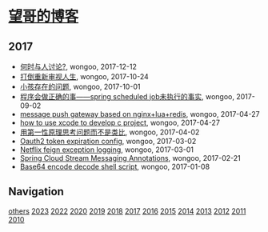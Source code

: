 # [望哥的博客](http://blog.sisopipo.com)

## 2017
* [何时与人讨论?](/2017/2017-12-12-discuss-with-others), wongoo, 2017-12-12
* [打倒重新审视人生](/2017/2017-10-24-different_sence_of_life), wongoo, 2017-10-24
* [小孩存在的问题](/2017/2017-10-01-problems-of-children), wongoo, 2017-10-01
* [程序会做正确的事——spring scheduled job未执行的事实](/2017/2017-09-02-the-truth-why-spring-scheduled-job-not-running), wongoo, 2017-09-02
* [message push gateway based on nginx+lua+redis](/2017/2017-04-27-message-push-gateway-based-on-nginx-and-lua-redis), wongoo, 2017-04-27
* [how to use xcode to develop c project](/2017/2017-04-27-how-to-use-xcode-to-develop-c-project), wongoo, 2017-04-27
* [用第一性原理思考问题而不是类比](/2017/2017-04-02-first-principle), wongoo, 2017-04-02
* [Oauth2 token expiration config](/2017/2017-03-02-oauth2-token-expiration-config), wongoo, 2017-03-02
* [Netflix feign exception logging](/2017/2017-03-01-netflix-feign-exception-logging), wongoo, 2017-03-01
* [Spring Cloud Stream Messaging Annotations](/2017/2017-02-21-spring-cloud-stream-messaging-annotations), wongoo, 2017-02-21
* [Base64 encode decode shell script](/2017/2017-01-08-base64-encode-decode-shell), wongoo, 2017-01-08

## Navigation
[others](/others/)
[2023](/2023/)
[2022](/2022/)
[2020](/2020/)
[2019](/2019/)
[2018](/2018/)
[2017](/2017/)
[2016](/2016/)
[2015](/2015/)
[2014](/2014/)
[2013](/2013/)
[2012](/2012/)
[2011](/2011/)
[2010](/2010/)
